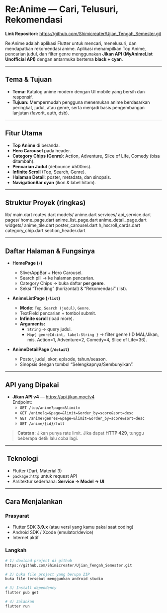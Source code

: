 # Re:Anime — Cari, Telusuri, Rekomendasi

**Link Repositori:** <https://github.com/Shimicreater/Ujian_Tengah_Semester.git>  

Re:Anime adalah aplikasi Flutter untuk mencari, menelusuri, dan mendapatkan rekomendasi anime. Aplikasi menampilkan Top Anime, pencarian judul, dan filter genre menggunakan **Jikan API (MyAnimeList Unofficial API)** dengan antarmuka bertema **black + cyan**.

---

##  Tema & Tujuan
- **Tema:** Katalog anime modern dengan UI mobile yang bersih dan responsif.
- **Tujuan:** Mempermudah pengguna menemukan anime berdasarkan peringkat, judul, atau genre, serta menjadi basis pengembangan lanjutan (favorit, auth, dsb).

---

##  Fitur Utama
- **Top Anime** di beranda.
- **Hero Carousel** pada header.
- **Category Chips (Genre)**: Action, Adventure, Slice of Life, Comedy (bisa ditambah).
- **Pencarian Judul** (debounce ±500ms).
- **Infinite Scroll** (Top, Search, Genre).
- **Halaman Detail**: poster, metadata, dan sinopsis.
- **NavigationBar cyan** (ikon & label hitam).

---

##  Struktur Proyek (ringkas)
lib/
main.dart
routes.dart
models/
anime.dart
services/
api_service.dart
pages/
home_page.dart
anime_list_page.dart
anime_detail_page.dart
widgets/
anime_tile.dart
poster_carousel.dart
h_hscroll_cards.dart
category_chip.dart
section_header.dart


---

##  Daftar Halaman & Fungsinya
- **HomePage (`/`)**
    - SliverAppBar + Hero Carousel.
    - Search pill → ke halaman pencarian.
    - Category Chips → buka daftar **per genre**.
    - Seksi “Trending” (horizontal) & “Rekomendasi” (list).

- **AnimeListPage (`/list`)**
    - **Mode:** `Top`, `Search (judul)`, `Genre`.
    - TextField pencarian + tombol submit.
    - **Infinite scroll** (load more).
    - **Arguments:**
        - `String` → query judul.
        - `Map{ genreId:int, label:String }` → filter genre (ID MAL/Jikan, mis. Action=1, Adventure=2, Comedy=4, Slice of Life=36).

- **AnimeDetailPage (`/detail`)**
    - Poster, judul, skor, episode, tahun/season.
    - Sinopsis dengan tombol “Selengkapnya/Sembunyikan”.

---

##  API yang Dipakai
- **Jikan API v4** — <https://api.jikan.moe/v4>  
  Endpoint:
    - `GET /top/anime?page=&limit=`
    - `GET /anime?q=&page=&limit=&order_by=score&sort=desc`
    - `GET /anime?genres=&page=&limit=&order_by=score&sort=desc`
    - `GET /anime/{id}/full`

> **Catatan:** Jikan punya rate limit. Jika dapat **HTTP 429**, tunggu beberapa detik lalu coba lagi.

---

## ️ Teknologi
- Flutter (Dart, Material 3)
- `package:http` untuk request API
- Arsitektur sederhana: **Service → Model → UI**

---

##  Cara Menjalankan

### Prasyarat
- Flutter SDK **3.9.x** (atau versi yang kamu pakai saat coding)
- Android SDK / Xcode (emulator/device)
- Internet aktif

### Langkah
```bash
# 1) dowload project di github 
https://github.com/Shimicreater/Ujian_Tengah_Semester.git

# 2) buka file project yang berupa ZIP
buka file tersebut menggunkan android studio

# 3) Install dependency
flutter pub get

# 4) Jalankan
flutter run
